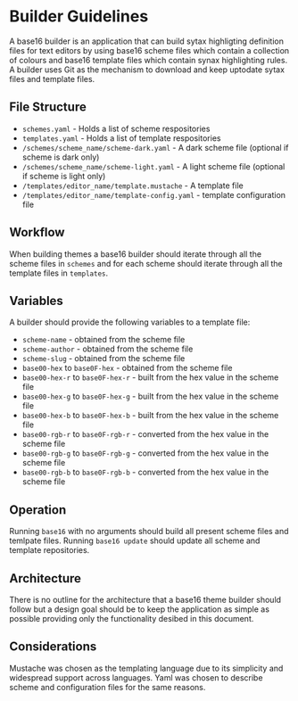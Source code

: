 # Builder Guidelines
A base16 builder is an application that can build sytax highligting definition files for text editors by using base16 scheme files which contain a collection of colours and base16 template files which contain synax highlighting rules. A builder uses Git as the mechanism to download and keep uptodate sytax files and template files.

## File Structure
- `schemes.yaml` - Holds a list of scheme respositories
- `templates.yaml` - Holds a list of template respositories
- `/schemes/scheme_name/scheme-dark.yaml` - A dark scheme file (optional if scheme is dark only)
- `/schemes/scheme_name/scheme-light.yaml` - A light scheme file (optional if scheme is light only)
- `/templates/editor_name/template.mustache` - A template file
- `/templates/editor_name/template-config.yaml` - template configuration file

## Workflow
When building themes a base16 builder should iterate through all the scheme files in `schemes` and for each scheme should iterate through all the template files in `templates`. 

## Variables
A builder should provide the following variables to a template file:

- `scheme-name` - obtained from the scheme file
- `scheme-author` - obtained from the scheme file
- `scheme-slug` - obtained from the scheme file
- `base00-hex` to `base0F-hex` - obtained from the scheme file
- `base00-hex-r` to `base0F-hex-r` - built from the hex value in the scheme file
- `base00-hex-g` to `base0F-hex-g` - built from the hex value in the scheme file
- `base00-hex-b` to `base0F-hex-b` - built from the hex value in the scheme file
- `base00-rgb-r` to `base0F-rgb-r` - converted from the hex value in the scheme file
- `base00-rgb-g` to `base0F-rgb-g` - converted from the hex value in the scheme file
- `base00-rgb-b` to `base0F-rgb-b` - converted from the hex value in the scheme file

## Operation
Running `base16` with no arguments should build all present scheme files and temlpate files. Running `base16 update` should update all scheme and template repositories.

## Architecture
There is no outline for the architecture that a base16 theme builder should follow but a design goal should be to keep the application as simple as possible providing only the functionality desibed in this document.

## Considerations
Mustache was chosen as the templating language due to its simplicity and widespread support across languages. Yaml was chosen to describe scheme and configuration files for the same reasons.
